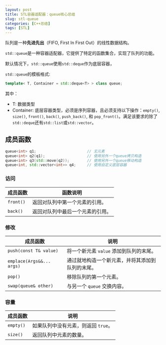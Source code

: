 ```yaml
---
layout: post
title: STL容器适配器：queue核心总结
slug: stl-queue
categories: [C++总结]
tags: [STL]
---
```


队列是一种**先进先出**（FIFO, First In First Out）的线性数据结构。

`std::queue`是一种容器适配器，它提供了特定的函数集合，实现了队列的功能。

默认情况下，`std::queue`使用`std::deque`作为底层容器，

`std::queue`的模板格式:
```cpp
template< T, Container = std::deque<T> > class queue;
```
其中：
+ T: 数据类型
+ Container: 底层容器类型，必须是序列容器，且必须支持以下操作：`empty()`, `size()`, `front()`, `back()`, `push_back()`, 和 `pop_front()`。满足该要求的除了`std::deque`还有`std::list`或`std::vector`。

## 成员函数
```cpp
queue<int> q1;                       // 无元素
queue<int> q2(q1);                   // 使用另外一个queue拷贝构造
queue<int> q3(std::move(q2));        // 使用另外一个queue移动构造
queue<int, std::vector<int>> q4;     // 使用自定义底层容器
```

### **访问**

| 成员函数  | 函数说明                         |
| --------- | -------------------------------- |
| `front()` | 返回对队列中第一个元素的引用。   |
| `back()`  | 返回对队列中最后一个元素的引用。 |

### **修改**

| 成员函数                  | 说明                                             |
| ------------------------- | ------------------------------------------------ |
| `push(const T& value)`    | 将一个新元素 `value` 添加到队列的末尾。          |
| `emplace(Args&&... args)` | 通过就地构造一个新元素，并将其添加到队列的末尾。 |
| `pop()`                   | 移除队列的第一个元素。                           |
| `swap(queue& other)`      | 与另一个 `queue` 交换内容。                      |

### **容量**

| 成员函数  | 说明                                |
| --------- | ----------------------------------- |
| `empty()` | 如果队列中没有元素，则返回 `true`。 |
| `size()`  | 返回队列中元素的数量。              |